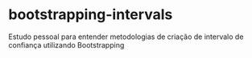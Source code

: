 # bootstrapping-intervals
Estudo pessoal para entender metodologias de criação de intervalo de confiança utilizando Bootstrapping
